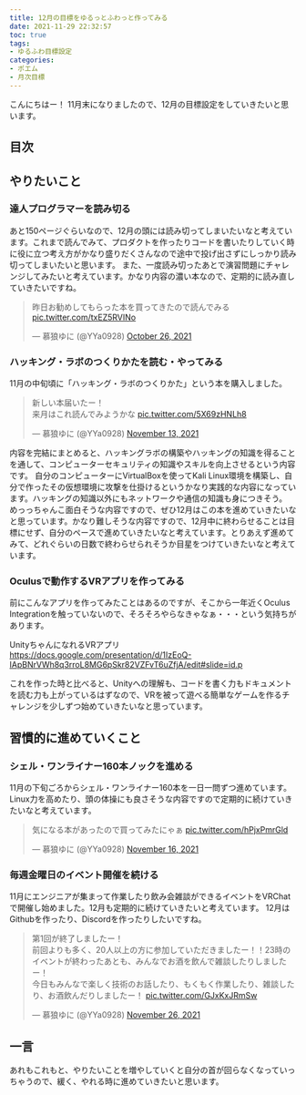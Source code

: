 ```yaml
---
title: 12月の目標をゆるっとふわっと作ってみる
date: 2021-11-29 22:32:57
toc: true
tags: 
- ゆるふわ目標設定
categories: 
- ポエム
- 月次目標
---
```


こんにちはー！
11月末になりましたので、12月の目標設定をしていきたいと思います。

## 目次
<!-- toc -->

<!--more-->

## やりたいこと

### 達人プログラマーを読み切る

あと150ページぐらいなので、12月の頭には読み切ってしまいたいなと考えています。これまで読んでみて、プロダクトを作ったりコードを書いたりしていく時に役に立つ考え方がかなり盛りだくさんなので途中で投げ出さずにしっかり読み切ってしまいたいと思います。
また、一度読み切ったあとで演習問題にチャレンジしてみたいと考えています。かなり内容の濃い本なので、定期的に読み直していきたいですね。

<blockquote class="twitter-tweet"><p lang="ja" dir="ltr">昨日お勧めしてもらった本を買ってきたので読んでみる <a href="https://t.co/txEZ5RVINo">pic.twitter.com/txEZ5RVINo</a></p>&mdash; 慕狼ゆに (@YYa0928) <a href="https://twitter.com/YYa0928/status/1452842830230024196?ref_src=twsrc%5Etfw">October 26, 2021</a></blockquote> <script async src="https://platform.twitter.com/widgets.js" charset="utf-8"></script>

### ハッキング・ラボのつくりかたを読む・やってみる

11月の中旬頃に「ハッキング・ラボのつくりかた」という本を購入しました。

<blockquote class="twitter-tweet"><p lang="ja" dir="ltr">新しい本届いたー！<br>来月はこれ読んでみようかな <a href="https://t.co/5X69zHNLh8">pic.twitter.com/5X69zHNLh8</a></p>&mdash; 慕狼ゆに (@YYa0928) <a href="https://twitter.com/YYa0928/status/1459368246906220545?ref_src=twsrc%5Etfw">November 13, 2021</a></blockquote> <script async src="https://platform.twitter.com/widgets.js" charset="utf-8"></script>

内容を完結にまとめると、ハッキングラボの構築やハッキングの知識を得ることを通して、コンピューターセキュリティの知識やスキルを向上させるという内容です。
自分のコンピューターにVirtualBoxを使ってKali Linux環境を構築し、自分で作ったその仮想環境に攻撃を仕掛けるというかなり実践的な内容になっています。ハッキングの知識以外にもネットワークや通信の知識も身につきそう。
めっっちゃんこ面白そうな内容ですので、ぜひ12月はこの本を進めていきたいなと思っています。かなり難しそうな内容ですので、12月中に終わらせることは目標にせず、自分のペースで進めていきたいなと考えています。とりあえず進めてみて、どれぐらいの日数で終わらせられそうか目星をつけていきたいなと考えています。

### Oculusで動作するVRアプリを作ってみる

前にこんなアプリを作ってみたことはあるのですが、そこから一年近くOculus Integrationを触っていないので、そろそろやらなきゃなぁ・・・という気持ちがあります。

UnityちゃんになれるVRアプリ
https://docs.google.com/presentation/d/1IzEoQ-IApBNrVWh8q3rroL8MG6pSkr82VZFvT6uZfjA/edit#slide=id.p

これを作った時と比べると、Unityへの理解も、コードを書く力もドキュメントを読む力も上がっているはずなので、VRを被って遊べる簡単なゲームを作るチャレンジを少しずつ始めていきたいなと思っています。


## 習慣的に進めていくこと

### シェル・ワンライナー160本ノックを進める

11月の下旬ごろからシェル・ワンライナー160本を一日一問ずつ進めています。
Linux力を高めたり、頭の体操にも良さそうな内容ですので定期的に続けていきたいなと考えています。

<blockquote class="twitter-tweet"><p lang="ja" dir="ltr">気になる本があったので買ってみたにゃぁ <a href="https://t.co/hPjxPmrGld">pic.twitter.com/hPjxPmrGld</a></p>&mdash; 慕狼ゆに (@YYa0928) <a href="https://twitter.com/YYa0928/status/1460511240187383811?ref_src=twsrc%5Etfw">November 16, 2021</a></blockquote> <script async src="https://platform.twitter.com/widgets.js" charset="utf-8"></script>

### 毎週金曜日のイベント開催を続ける

11月にエンジニアが集まって作業したり飲み会雑談ができるイベントをVRChatで開催し始めました。12月も定期的に続けていきたいと考えています。
12月はGithubを作ったり、Discordを作ったりしたいですね。

<blockquote class="twitter-tweet"><p lang="ja" dir="ltr">第1回が終了しましたー！<br>前回よりも多く、20人以上の方に参加していただきましたー！！23時のイベントが終わったあとも、みんなでお酒を飲んで雑談したりしましたー！<br>今日もみんなで楽しく技術のお話したり、もくもく作業したり、雑談したり、お酒飲んだりしましたー！ <a href="https://t.co/GJxKxJRmSw">pic.twitter.com/GJxKxJRmSw</a></p>&mdash; 慕狼ゆに (@YYa0928) <a href="https://twitter.com/YYa0928/status/1464268538814689280?ref_src=twsrc%5Etfw">November 26, 2021</a></blockquote> <script async src="https://platform.twitter.com/widgets.js" charset="utf-8"></script>

## 一言

あれもこれもと、やりたいことを増やしていくと自分の首が回らなくなっていっちゃうので、緩く、やれる時に進めていきたいと思います。